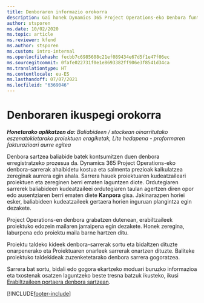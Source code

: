 ```yaml
---
title: Denboraren informazio orokorra
description: Gai honek Dynamics 365 Project Operations-eko Denbora funtzionalitateari buruzko informazioa eskaintzen du.
author: stsporen
ms.date: 10/02/2020
ms.topic: article
ms.reviewer: kfend
ms.author: stsporen
ms.custom: intro-internal
ms.openlocfilehash: fecbb7c6985608c21ef089434e67d5f1e47f06ec
ms.sourcegitcommit: 0fafe022731f0e1e8693382ff906e3f8541d34ca
ms.translationtype: HT
ms.contentlocale: eu-ES
ms.lasthandoff: 07/07/2021
ms.locfileid: "6369046"
---
```

# <a name="time-overview"></a>Denboraren ikuspegi orokorra

_**Honetarako aplikatzen da:** Baliabideen / stockean oinarritutako eszenatokietarako proiektuen eragiketak, Lite hedapena - proformaren fakturazioari aurre egitea_

Denbora sartzea baliabide batek kontsumitzen duen denbora erregistratzeko prozesua da. Dynamics 365 Project Operations-eko denbora-sarrerak ahalbidetu kostua eta salmenta prezioak kalkulatzea zereginak aurrera egin ahala. Sarrera hauek proiektuaren kudeatzaileari proiektuen eta zereginen berri ematen laguntzen diote. Ordutegiaren sarrerek baliabideen kudeatzaileei ordutegiaren taulan agertzen diren opor edo ausentziaren berri ematen diete **Kanpora** gisa. Jakinarazpen horiei esker, baliabideen kudeatzaileek gertaera horien inguruan plangintza egin dezakete.

Project Operations-en denbora grabatzen dutenean, erabiltzaileek proiektuko edozein mailaren jarraipena egin dezakete. Honek zeregina, laburpena edo proiektu maila barne hartzen ditu.

Proiektu taldeko kideek denbora-sarrerak sortu eta bidaltzen dituzte onarpenerako eta Proiektuaren onarleek sarrerak onartzen dituzte. Baliteke proiektuko taldekideak zuzenketetarako denbora sarrera gogoratzea.

Sarrera bat sortu, bidali edo gogora ekartzeko moduari buruzko informazioa eta txostenak osatzen laguntzeko beste tresna batzuk ikusteko, ikusi [Erabiltzaileen portaera denbora sartzean](ui-behavior-time.md).



[!INCLUDE[footer-include](../includes/footer-banner.md)]